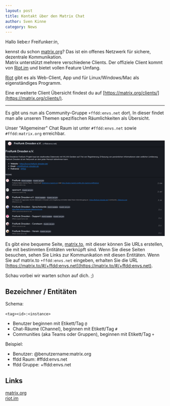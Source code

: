 ```yaml
---
layout: post
title: Kontakt über den Matrix Chat
author: Sven Kinne
category: News
---
```


Hallo liebe:r Freifunker:in,

kennst du schon [matrix.org](https://matrix.org/)? Das ist ein offenes Netzwerk für sichere, dezentrale Kommunikation.<br />
Matrix unterstützt mehrere verschiedene Clients. Der offiziele Client kommt von [Riot.im](https://about.riot.im/) und bietet vollen Feature Umfang.

[Riot](https://about.riot.im/downloads) gibt es als Web-Client, App und für Linux/Windows/Mac als eigenständiges Programm.

Eine erweiterte Client Übersicht findest du auf [https://matrix.org/clients/](https://matrix.org/clients/).

<hr>

Es gibt uns nun als Community-Gruppe `+ffdd:envs.net` dort. In dieser findet man alle unseren Themen spezifischen Räumlichkeiten als Übersicht.

Unser "Allgemeiner" Chat Raum ist unter `#ffdd:envs.net` sowie `#ffdd:matrix.org` erreichbar.

![(ffdd_matrix_group.png)](/downloads/ffdd_matrix_group.png)

Es gibt eine bequeme Seite, [matrix.to](https://matrix.to/), mit dieser können Sie URLs erstellen, die mit bestimmten Entitäten verknüpft sind.
Wenn Sie diese Seiten besuchen, sehen Sie Links zur Kommunikation mit diesen Entitäten. Wenn Sie auf matrix.to `+ffdd:envs.net` eingeben, erhalten Sie die URL [https://matrix.to/#/+ffdd:envs.net](https://matrix.to/#/+ffdd:envs.net).

Schau vorbei wir warten schon auf dich. ;)

## Bezeichner / Entitäten

Schema:

  `<tag><id>:<instance>`

* Benutzer beginnen mit Etikett/Tag `@`
* Chat-Räume (Channel), beginnen mit Etikett/Tag `#`
* Communities (aka Teams oder Gruppen), beginnen mit Etikett/Tag `+`

Beispiel:

* Benutzer: @benutzername:matrix.org
* ffdd Raum: #ffdd:envs.net
* ffdd Gruppe: +ffdd:envs.net

## Links
[matrix.org](https://matrix.org/)<br />
[riot.im](https://about.riot.im/)
